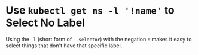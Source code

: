 # Use `kubectl get ns -l '!name'` to Select No Label

Using the `-l` (short form of `--selector`) with the negation `!` makes
it easy to select things that don't have that specific label.
